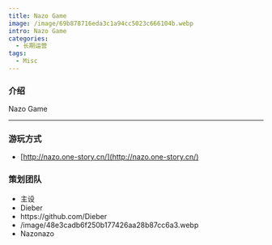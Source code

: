 ```yaml
---
title: Nazo Game
image: /image/69b878716eda3c1a94cc5023c666104b.webp
intro: Nazo Game
categories: 
  - 长期运营
tags:
  - Misc
---
```


### 介绍

Nazo Game

---

### 游玩方式

- [http://nazo.one-story.cn/](http://nazo.one-story.cn/)

### 策划团队

<ul class = "author">

<li>主设</li>
<li>Dieber</li>
<li>https://github.com/Dieber</li>
<li>/image/48e3cadb6f250b177426aa28b87cc6a3.webp</li>
<li>Nazonazo</li>

</ul>
